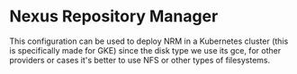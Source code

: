 # Nexus Repository Manager 

This configuration can be used to deploy NRM in a Kubernetes cluster (this is specifically made for GKE) since the disk type we use its gce, for other providers or cases it's better to use NFS or other types of filesystems.


